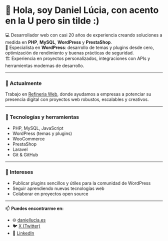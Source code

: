 # 👋 Hola, soy Daniel Lúcia, con acento en la U pero sin tilde :)

💻 Desarrollador web con casi 20 años de experiencia creando soluciones a medida en **PHP**, **MySQL**, **WordPress** y **PrestaShop**.  
🚀 Especialista en **WordPress**: desarrollo de temas y plugins desde cero, optimización de rendimiento y buenas prácticas de seguridad.  
🏗️ Experiencia en proyectos personalizados, integraciones con APIs y herramientas modernas de desarrollo.

---

### 🌟 Actualmente
Trabajo en [Refineria Web](https://refineria.es), donde ayudamos a empresas a potenciar su presencia digital con proyectos web robustos, escalables y creativos.

---

### 🔧 Tecnologías y herramientas
- PHP, MySQL, JavaScript
- WordPress (temas y plugins)
- WooCommerce
- PrestaShop
- Laravel
- Git & GitHub

---

### 📌 Intereses
- Publicar plugins sencillos y útiles para la comunidad de WordPress  
- Seguir aprendiendo nuevas tecnologías web  
- Colaborar en proyectos open source  

---

📫 **Puedes encontrarme en:**  
- 🌐 [daniellucia.es](https://daniellucia.es)  
- 🐦 [X (Twitter)](https://x.com/daniellucia)  
- 💼 [LinkedIn](https://www.linkedin.com/in/danielluciagarcia/)  
